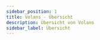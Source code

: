 ```yaml
---
sidebar_position: 1
title: Volans - Übersicht
description: Übersicht von Volans
sidebar_label: Übersicht
---
```

